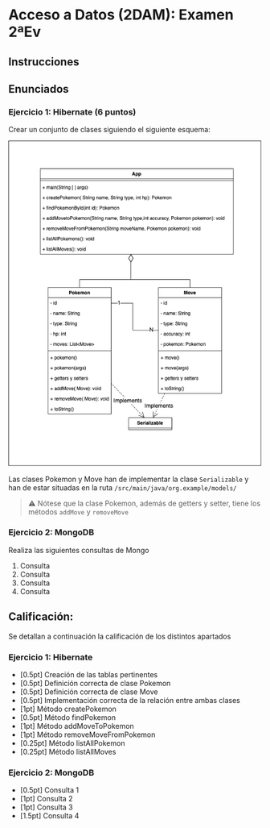 # Acceso a Datos (2DAM): Examen 2ªEv

## Instrucciones

## Enunciados
### Ejercicio 1: Hibernate (6 puntos)
Crear un conjunto de clases siguiendo el siguiente esquema:

<img src="./pokedex.png" width="640"/>

Las clases Pokemon y Move han de implementar la clase `Serializable` y han de estar situadas en la ruta `/src/main/java/org.example/models/`

> ⚠️ Nótese que la clase Pokemon, además de getters y setter, tiene los métodos  `addMove` y `removeMove`

### Ejercicio 2: MongoDB
Realiza las siguientes consultas de Mongo
1. Consulta
1. Consulta
1. Consulta
1. Consulta

## Calificación:

Se detallan a continuación la calificación de los distintos apartados

### Ejercicio 1: Hibernate
- [0.5pt] Creación de las tablas pertinentes
- [0.5pt] Definición correcta de clase Pokemon
- [0.5pt] Definición correcta de clase Move
- [0.5pt] Implementación correcta de la relación entre ambas clases
- [1pt] Método createPokemon
- [0.5pt] Método findPokemon
- [1pt] Método addMoveToPokemon
- [1pt] Método removeMoveFromPokemon
- [0.25pt] Método listAllPokemon
- [0.25pt] Método listAllMoves

### Ejercicio 2: MongoDB
- [0.5pt] Consulta 1
- [1pt] Consulta 2
- [1pt] Consulta 3
- [1.5pt] Consulta 4

